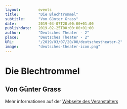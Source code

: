```yaml
---
layout:        events
title:         "Die Blechtrommel"
subtitle:      "Von Günter Grass"
date:          2019-03-07T20:00:00+01:00
publishdate:   2019-02-25T00:00:00+01:00
author:        "Deutsches Theater - 2"
place:         "Deutsches Theater - 2"
URL:           "/2019/03/07/20/00/deutschestheater-2"
image:         "deutsches-theater-icon.png"
---
```


Die Blechtrommel
===========

Von Günter Grass
-----------



Mehr informationen auf der [Webseite des Veranstalters](https://www.dt-goettingen.de/stueck/die-blechtrommel/)
